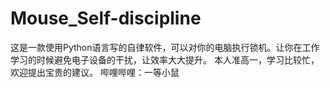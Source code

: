 # Mouse_Self-discipline

这是一款使用Python语言写的自律软件，可以对你的电脑执行锁机。让你在工作学习的时候避免电子设备的干扰，让效率大大提升。
本人准高一，学习比较忙，欢迎提出宝贵的建议。
哔哩哔哩：一等小鼠
